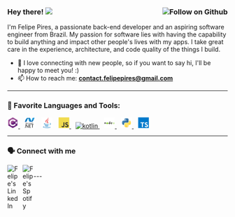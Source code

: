 
### Hey there! <img src="https://media.giphy.com/media/hvRJCLFzcasrR4ia7z/giphy.gif" width="25px"><a href="https://github.com/piresflp/"><img align="right" src="https://img.shields.io/github/followers/piresflp?style=social&logo=github" alt="Follow on Github"></a>

I'm Felipe Pires, a passionate back-end developer and an aspiring software engineer from Brazil. My passion for software lies with having the capability to build anything and impact other people's lives with my apps. I take great care in the experience, architecture, and code quality of the things I build.

- 💬 I love connecting with new people, so if you want to say hi, I'll be happy to meet you! :)
-  📫 How to reach me: **contact.felipepires@gmail.com**

---
### 🧭 Favorite Languages and Tools:
<p align="left"> <a href="https://www.w3schools.com/cs/" target="_blank" > <img src="https://raw.githubusercontent.com/devicons/devicon/master/icons/csharp/csharp-original.svg" alt="csharp" width="25" height="25" /> </a> <a href="https://dotnet.microsoft.com/" target="_blank" style="text-decoration:  none;"> <img src="https://raw.githubusercontent.com/devicons/devicon/master/icons/dot-net/dot-net-original-wordmark.svg" alt="dotnet" width="25" height="25" style="margin-left: 10px"/> </a> <a href="https://www.java.com" target="_blank" style="text-decoration:  none;"> <img src="https://raw.githubusercontent.com/devicons/devicon/master/icons/java/java-original.svg" alt="java" width="25" height="25" style="margin-left: 10px"/> </a> <a href="https://developer.mozilla.org/en-US/docs/Web/JavaScript" target="_blank" > <img src="https://raw.githubusercontent.com/devicons/devicon/master/icons/javascript/javascript-original.svg" alt="javascript" width="25" height="25" style="margin-left: 10px"/> </a> <a href="https://kotlinlang.org" target="_blank"> <img src="https://www.vectorlogo.zone/logos/kotlinlang/kotlinlang-icon.svg" alt="kotlin" width="25" height="25" style="margin-left: 10px"/> </a> <a href="https://nodejs.org" target="_blank"> <img src="https://raw.githubusercontent.com/devicons/devicon/master/icons/nodejs/nodejs-original-wordmark.svg" alt="nodejs" width="25" height="25" style="margin-left: 10px"/> </a> <a href="https://www.python.org" target="_blank"> <img src="https://raw.githubusercontent.com/devicons/devicon/master/icons/python/python-original.svg" alt="python" width="25" height="25" style="margin-left: 10px"/> </a>  <a href="https://www.typescriptlang.org/" target="_blank"> <img src="https://raw.githubusercontent.com/devicons/devicon/master/icons/typescript/typescript-original.svg" alt="typescript" width="25" height="25" style="margin-left: 10px"/> </a> </p>

---
### 🗣️ Connect with me
<a target="_blank" href="https://www.linkedin.com/in/felipe-pires-araujo/">
  <img align="left" alt="Felipe's LinkedIn" width="25px" src="https://raw.githubusercontent.com/peterthehan/peterthehan/master/assets/linkedin.svg" />
</a>
<a target="_blank" href="https://open.spotify.com/user/12174767337?si=2dd587e629eb41c6">
  <img align="left" alt="Felipe's Spotify" width="25px" src="https://raw.githubusercontent.com/peterthehan/peterthehan/master/assets/spotify.svg" style="margin-left: 10px" />
</a>

<br/>
---
